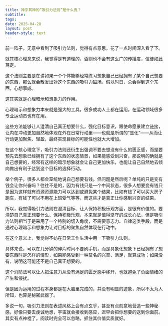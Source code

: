 ```yaml
---
title: 神乎其神的“吸引力法则”是什么鬼？
subtitle: 
tags: 
date: 2025-04-28
layout: post
header-style: text
---
```


前一阵子，无意中看到了吸引力法则，觉得有点意思，花了一点时间深入看了下。

就其核心理念来说，我觉得是有道理的，否则也不会有这么广的传播度，信徒如此笃定。

这个法则主要是在讲如果一个个体能够经常练习想象自己已经拥有了某个自己想要的东西，那么就会散发出对这个东西的吸引力磁场。假以时日，总会得到这个东西，心想事成。

这其实就是心理暗示和想象力的作用。

心理暗示和想象力本来就是强大的工具，很多成功人士都在运用，在运动领域很多专业运动员也有在用。

这些方法能够让人澄清自己真正想要什么，强化目标意识，跟使命愿景建立链接，让内在冲动更加自然地体现在外在日常行动里——也就是所谓的“显化”——从而让行动更加聚焦、轻盈，最终实现目标的可能性也就大大增加。

在这个核心理念下，吸引力法则还衍生出强调不要去想没有什么的匮乏感，而是要预先去想象已经拥有了这个东西的状态情景，如果能感受到兴奋，那说明的确就是自己想要的，经常有这样的暗示想象就会让自己更加快乐，也能让自己自然地去倾向做出有利于达到这个目标的选择行动。

举个例子，很多人都会笼统地说自己想要有钱。但问题是然后呢？单纯的只是变有钱会让你兴奋吗？往往不是的，因为有钱只是一个中间状态，很多人想要变有钱只是因为这样就有资源资源能力可以达到或避免某个结果，比如有钱了可以买大房子跑车，有钱了可以不用在上班受气等等，而这些才是真正让你感到兴奋的结果。

所以，我觉得吸引力法则在澄清目标、让人保持积极乐观方面，是很有价值的。要清楚自己真正想要什么、保持积极乐观，本来就是值得坚守的成长心法，但是吸引力法则相当于是采用了一个特别的切入角度，不需要意志力、自律这类手段，而是通过心理暗示和想象力让对目标的聚焦自然体现在行动中。

在这个意义上，我觉得不妨在日常工作生活中用一下吸引力法则。

具体来说，可以在几分钟的碎片时间不要刷手机，而是具象化想象下已经拥有了想要东西时是怎样的情形，如果能感受到一种莫名的兴奋、满足，就算成功；如果没有，说明这可能还不是自己真正想要的。

这个消防法可以让人把注意力从没有满足的匮乏感中移开，也就避免了负面情绪的产生和侵扰。

但是因为运用的过程本身都是在大脑里完成的，并没有明显的迹象，所以不太为人所知，也算是秘密武器了。

多说一句，吸引力法则在表述风格上会有点玄乎，甚至有点刻意地营造一些神秘感，好像只要去虔诚地想，宇宙就会接收到感应，迟早会把你想要的送到你面前。其实有点神棍了。阅读时完全可以忽略，抓住其价值实质就好。

